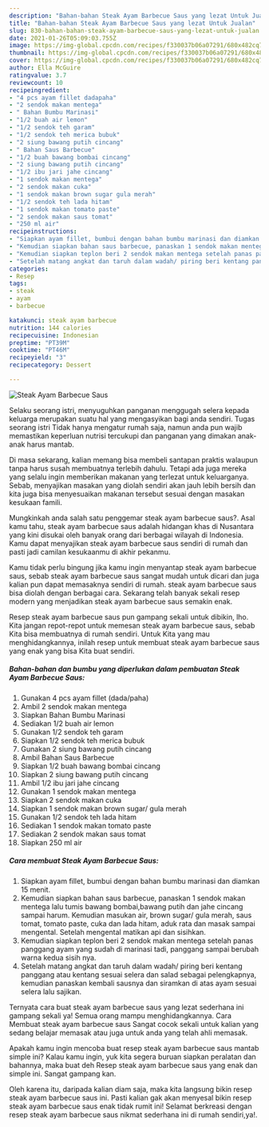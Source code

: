 ```yaml
---
description: "Bahan-bahan Steak Ayam Barbecue Saus yang lezat Untuk Jualan"
title: "Bahan-bahan Steak Ayam Barbecue Saus yang lezat Untuk Jualan"
slug: 830-bahan-bahan-steak-ayam-barbecue-saus-yang-lezat-untuk-jualan
date: 2021-01-26T05:09:03.755Z
image: https://img-global.cpcdn.com/recipes/f330037b06a07291/680x482cq70/steak-ayam-barbecue-saus-foto-resep-utama.jpg
thumbnail: https://img-global.cpcdn.com/recipes/f330037b06a07291/680x482cq70/steak-ayam-barbecue-saus-foto-resep-utama.jpg
cover: https://img-global.cpcdn.com/recipes/f330037b06a07291/680x482cq70/steak-ayam-barbecue-saus-foto-resep-utama.jpg
author: Ella McGuire
ratingvalue: 3.7
reviewcount: 10
recipeingredient:
- "4 pcs ayam fillet dadapaha"
- "2 sendok makan mentega"
- " Bahan Bumbu Marinasi"
- "1/2 buah air lemon"
- "1/2 sendok teh garam"
- "1/2 sendok teh merica bubuk"
- "2 siung bawang putih cincang"
- " Bahan Saus Barbecue"
- "1/2 buah bawang bombai cincang"
- "2 siung bawang putih cincang"
- "1/2 ibu jari jahe cincang"
- "1 sendok makan mentega"
- "2 sendok makan cuka"
- "1 sendok makan brown sugar gula merah"
- "1/2 sendok teh lada hitam"
- "1 sendok makan tomato paste"
- "2 sendok makan saus tomat"
- "250 ml air"
recipeinstructions:
- "Siapkan ayam fillet, bumbui dengan bahan bumbu marinasi dan diamkan 15 menit."
- "Kemudian siapkan bahan saus barbecue, panaskan 1 sendok makan mentega lalu tumis bawang bombai,bawang putih dan jahe cincang sampai harum. Kemudian masukan air, brown sugar/ gula merah, saus tomat, tomato paste, cuka dan lada hitam, aduk rata dan masak sampai mengental. Setelah mengental matikan api dan sisihkan."
- "Kemudian siapkan teplon beri 2 sendok makan mentega setelah panas panggang ayam yang sudah di marinasi tadi, panggang sampai berubah warna kedua sisih nya."
- "Setelah matang angkat dan taruh dalam wadah/ piring beri kentang panggang atau kentang sesuai selera dan salad sebagai pelengkapnya, kemudian panaskan kembali sausnya dan siramkan di atas ayam sesuai selera lalu sajikan."
categories:
- Resep
tags:
- steak
- ayam
- barbecue

katakunci: steak ayam barbecue 
nutrition: 144 calories
recipecuisine: Indonesian
preptime: "PT39M"
cooktime: "PT46M"
recipeyield: "3"
recipecategory: Dessert

---
```



![Steak Ayam Barbecue Saus](https://img-global.cpcdn.com/recipes/f330037b06a07291/680x482cq70/steak-ayam-barbecue-saus-foto-resep-utama.jpg)

Selaku seorang istri, menyuguhkan panganan menggugah selera kepada keluarga merupakan suatu hal yang mengasyikan bagi anda sendiri. Tugas seorang istri Tidak hanya mengatur rumah saja, namun anda pun wajib memastikan keperluan nutrisi tercukupi dan panganan yang dimakan anak-anak harus mantab.

Di masa  sekarang, kalian memang bisa membeli santapan praktis walaupun tanpa harus susah membuatnya terlebih dahulu. Tetapi ada juga mereka yang selalu ingin memberikan makanan yang terlezat untuk keluarganya. Sebab, menyajikan masakan yang diolah sendiri akan jauh lebih bersih dan kita juga bisa menyesuaikan makanan tersebut sesuai dengan masakan kesukaan famili. 



Mungkinkah anda salah satu penggemar steak ayam barbecue saus?. Asal kamu tahu, steak ayam barbecue saus adalah hidangan khas di Nusantara yang kini disukai oleh banyak orang dari berbagai wilayah di Indonesia. Kamu dapat menyajikan steak ayam barbecue saus sendiri di rumah dan pasti jadi camilan kesukaanmu di akhir pekanmu.

Kamu tidak perlu bingung jika kamu ingin menyantap steak ayam barbecue saus, sebab steak ayam barbecue saus sangat mudah untuk dicari dan juga kalian pun dapat memasaknya sendiri di rumah. steak ayam barbecue saus bisa diolah dengan berbagai cara. Sekarang telah banyak sekali resep modern yang menjadikan steak ayam barbecue saus semakin enak.

Resep steak ayam barbecue saus pun gampang sekali untuk dibikin, lho. Kita jangan repot-repot untuk memesan steak ayam barbecue saus, sebab Kita bisa membuatnya di rumah sendiri. Untuk Kita yang mau menghidangkannya, inilah resep untuk membuat steak ayam barbecue saus yang enak yang bisa Kita buat sendiri.

<!--inarticleads1-->

##### Bahan-bahan dan bumbu yang diperlukan dalam pembuatan Steak Ayam Barbecue Saus:

1. Gunakan 4 pcs ayam fillet (dada/paha)
1. Ambil 2 sendok makan mentega
1. Siapkan  Bahan Bumbu Marinasi
1. Sediakan 1/2 buah air lemon
1. Gunakan 1/2 sendok teh garam
1. Siapkan 1/2 sendok teh merica bubuk
1. Gunakan 2 siung bawang putih cincang
1. Ambil  Bahan Saus Barbecue
1. Siapkan 1/2 buah bawang bombai cincang
1. Siapkan 2 siung bawang putih cincang
1. Ambil 1/2 ibu jari jahe cincang
1. Gunakan 1 sendok makan mentega
1. Siapkan 2 sendok makan cuka
1. Siapkan 1 sendok makan brown sugar/ gula merah
1. Gunakan 1/2 sendok teh lada hitam
1. Sediakan 1 sendok makan tomato paste
1. Sediakan 2 sendok makan saus tomat
1. Siapkan 250 ml air




<!--inarticleads2-->

##### Cara membuat Steak Ayam Barbecue Saus:

1. Siapkan ayam fillet, bumbui dengan bahan bumbu marinasi dan diamkan 15 menit.
1. Kemudian siapkan bahan saus barbecue, panaskan 1 sendok makan mentega lalu tumis bawang bombai,bawang putih dan jahe cincang sampai harum. Kemudian masukan air, brown sugar/ gula merah, saus tomat, tomato paste, cuka dan lada hitam, aduk rata dan masak sampai mengental. Setelah mengental matikan api dan sisihkan.
1. Kemudian siapkan teplon beri 2 sendok makan mentega setelah panas panggang ayam yang sudah di marinasi tadi, panggang sampai berubah warna kedua sisih nya.
1. Setelah matang angkat dan taruh dalam wadah/ piring beri kentang panggang atau kentang sesuai selera dan salad sebagai pelengkapnya, kemudian panaskan kembali sausnya dan siramkan di atas ayam sesuai selera lalu sajikan.




Ternyata cara buat steak ayam barbecue saus yang lezat sederhana ini gampang sekali ya! Semua orang mampu menghidangkannya. Cara Membuat steak ayam barbecue saus Sangat cocok sekali untuk kalian yang sedang belajar memasak atau juga untuk anda yang telah ahli memasak.

Apakah kamu ingin mencoba buat resep steak ayam barbecue saus mantab simple ini? Kalau kamu ingin, yuk kita segera buruan siapkan peralatan dan bahannya, maka buat deh Resep steak ayam barbecue saus yang enak dan simple ini. Sangat gampang kan. 

Oleh karena itu, daripada kalian diam saja, maka kita langsung bikin resep steak ayam barbecue saus ini. Pasti kalian gak akan menyesal bikin resep steak ayam barbecue saus enak tidak rumit ini! Selamat berkreasi dengan resep steak ayam barbecue saus nikmat sederhana ini di rumah sendiri,ya!.

